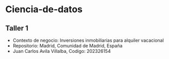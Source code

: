 #  Ciencia-de-datos
## Taller 1
- Contexto de negocio: Inversiones inmobiliarias para alquiler vacacional
- Repositorio: Madrid, Comunidad de Madrid, España
- Juan Carlos Avila Villalba, Codigo: 202326154
